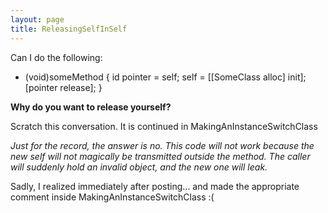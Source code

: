 ```yaml
---
layout: page
title: ReleasingSelfInSelf
---
```


Can I do the following:

    
- (void)someMethod
{
     id pointer = self;
     self = [[SomeClass alloc] init];
     [pointer release];
}


**Why do you want to release yourself?**

Scratch this conversation.  It is continued in MakingAnInstanceSwitchClass

*Just for the record, the answer is no. This code will not work because the new     self will not magically be transmitted outside the method. The caller will suddenly hold an invalid object, and the new one will leak.*

Sadly, I realized immediately after posting... and made the appropriate comment inside MakingAnInstanceSwitchClass :(


